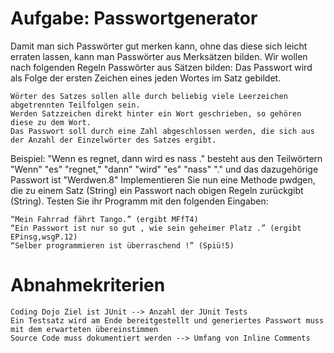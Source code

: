 
# Aufgabe: Passwortgenerator

Damit man sich Passwörter gut merken kann, ohne das diese sich leicht erraten lassen, kann man Passwörter aus Merksätzen bilden. Wir wollen nach folgenden Regeln Passwörter aus Sätzen bilden:
Das Passwort wird als Folge der ersten Zeichen eines jeden Wortes im Satz gebildet.

    Wörter des Satzes sollen alle durch beliebig viele Leerzeichen abgetrennten Teilfolgen sein.
    Werden Satzzeichen direkt hinter ein Wort geschrieben, so gehören diese zu dem Wort.
    Das Passwort soll durch eine Zahl abgeschlossen werden, die sich aus der Anzahl der Einzelwörter des Satzes ergibt.

Beispiel: "Wenn es regnet, dann wird es nass ." besteht aus den Teilwörtern "Wenn" "es" "regnet," "dann"
"wird" "es" "nass" "." und das dazugehörige Passwort ist "Werdwen.8" Implementieren Sie nun eine Methode pwdgen, die zu einem Satz (String) ein Passwort nach obigen Regeln zurückgibt (String).
Testen Sie ihr Programm mit den folgenden Eingaben:

    “Mein Fahrrad fährt Tango.” (ergibt MFfT4)
    “Ein Passwort ist nur so gut , wie sein geheimer Platz .” (ergibt EPinsg,wsgP.12)
    “Selber programmieren ist überraschend !” (Spiü!5)

# Abnahmekriterien

    Coding Dojo Ziel ist JUnit --> Anzahl der JUnit Tests
    Ein Testsatz wird am Ende bereitgestellt und generiertes Passwort muss mit dem erwarteten übereinstimmen
    Source Code muss dokumentiert werden --> Umfang von Inline Comments
